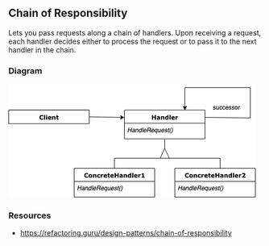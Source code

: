 ## Chain of Responsibility

Lets you pass requests along a chain of handlers. Upon receiving a request, each handler decides either to process the request or to pass it to the next handler in the chain.

### Diagram
![image info](./Chain_of_Responsibility_UML.png)

### Resources
* https://refactoring.guru/design-patterns/chain-of-responsibility
